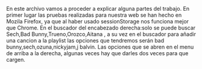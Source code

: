 En este archivo vamos a proceder a explicar alguna partes del trabajo.
En primer lugar las pruebas realizadas para nuestra web se han hecho en Mozila Firefox,
ya que al haber usado sessionStorage nos funciona mejor que Chrome.
En el buscador del encabezado derecha:solo se puede buscar Sech,Bad Bunny,Trueno,Orozco,Aitana
, a su vez en el buscador para añadir una cancion a la playlist las opciones que
tendremos serán bad bunny,sech,ozuna,nickyjam,j balvin.
Las opciones que se abren en el menu de arriba a la derecha, algunas veces hay que darles dos veces para que cargen.
